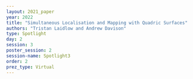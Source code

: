 ```yaml
---
layout: 2021_paper
year: 2022
title: "Simultaneous Localisation and Mapping with Quadric Surfaces"
authors: "Tristan Laidlow and Andrew Davison"
type: Spotlight
day: 2
session: 3
poster_session: 2
session-name: Spotlight3
order: 2
prez_type: Virtual
---
```

